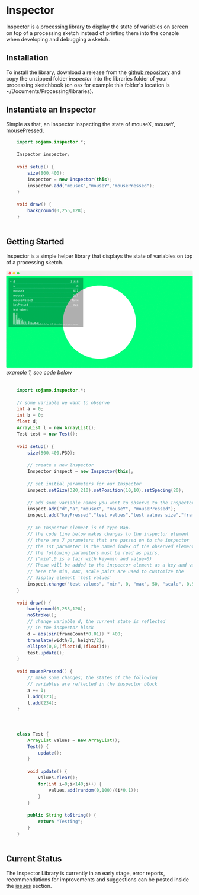 
# Inspector



Inspector is a processing library to display the state of variables on screen on top of a processing sketch instead of printing them into the console when developing and debugging a sketch.

## Installation

To install the library, download a release from the [github repository](https://github.com/sojamo/inspector/releases) and copy the unzipped folder _inspector_ into the libraries folder of your processing sketchbook (on osx for example this folder's location is ~/Documents/Processing/libraries).


## Instantiate an Inspector

Simple as that, an Inspector inspecting the state of mouseX, mouseY, mousePressed.

```java
	import sojamo.inspector.*;
	
	Inspector inspector;
	
	void setup() {
		size(800,400);
		inspector = new Inspector(this);
		inspector.add("mouseX","mouseY","mousePressed");
	}
	
	void draw() {
		background(0,255,128);
	}
	
```

## Getting Started

Inspector is a simple helper library that displays the state of variables on top of a processing sketch.



![example 1](resources/images/inspector-screenshot-1.png)
_example 1, see code below_


```java

	import sojamo.inspector.*;

	// some variable we want to observe
	int a = 0;
	int b = 0;
	float d;
	ArrayList l = new ArrayList();
	Test test = new Test();

	void setup() {
		size(800,400,P3D);
		
		// create a new Inspector
		Inspector inspect = new Inspector(this);
		
		// set initial parameters for our Inspector
		inspect.setSize(320,210).setPosition(10,10).setSpacing(20);
		
		// add some variable names you want to observe to the Inspector
		inspect.add("d","a","mouseX", "mouseY", "mousePressed");
		inspect.add("keyPressed","test values","test values size","frameCount");
	  
		// An Inspector element is of type Map.
		// the code line below makes changes to the inspector element 'test values' 
		// there are 7 parameters that are passed on to the inspector
		// the 1st parameter is the named index of the observed element
		// the following parameters must be read as pairs.
		// ("min",0 is a [air with key=min and value=0)
		// These will be added to the inspector element as a key and value
		// here the min, max, scale pairs are used to customize the 
		// display element 'test values'
		inspect.change("test values", "min", 0, "max", 50, "scale", 0.5);
	}

	void draw() {
		background(0,255,128);
		noStroke();
		// change variable d, the current state is reflected 
		// in the inspector block
		d = abs(sin(frameCount*0.01)) * 400;
		translate(width/2, height/2);
		ellipse(0,0,(float)d,(float)d);
		test.update();  
	}

	void mousePressed() {
		// make some changes; the states of the following
		// variables are reflected in the inspector block
		a += 1;
		l.add(123);
		l.add(234);
	}



	class Test {
		ArrayList values = new ArrayList();
		Test() {
			update();
		}
		
		void update() {
			values.clear();
			for(int i=0;i<140;i++) {
				values.add(random(0,100)/(i*0.1));
			}
		}
		
		public String toString() {
			return "Testing";
		}
	}
	
```



## Current Status

The Inspector Library is currently in an early stage, error reports, recommendations for improvements and suggestions can be posted inside the [issues](https://github.com/sojamo/inspector/issues) section.


